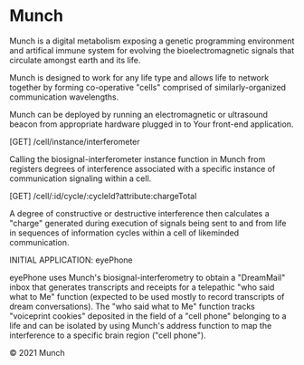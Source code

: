 <!-- Comment -->

# Munch

Munch is a digital metabolism exposing a genetic programming environment and artifical immune system for evolving the bioelectromagnetic signals that circulate amongst earth and its life.

Munch is designed to work for any life type and allows life to network together by forming co-operative "cells" comprised of similarly-organized communication wavelengths.

Munch can be deployed by running an electromagnetic or ultrasound beacon from appropriate hardware plugged in to Your front-end application.

[GET] /cell/instance/interferometer

Calling the biosignal-interferometer instance function in Munch from registers degrees of interference associated with a specific instance of communication signaling within a cell.

[GET] /cell/:id/cycle/:cycleId?attribute:chargeTotal

A degree of constructive or destructive interference then calculates a "charge" generated during execution of signals being sent to and from life in sequences of information cycles within a cell of likeminded communication.

INITIAL APPLICATION: eyePhone

eyePhone uses Munch's biosignal-interferometry to obtain a "DreamMail" inbox that generates transcripts and receipts for a telepathic "who said what to Me" function (expected to be used mostly to record transcripts of dream conversations). The "who said what to Me" function tracks "voiceprint cookies" deposited in the field of a "cell phone" belonging to a life and can be isolated by using Munch's address function to map the interference to a specific brain region ("cell phone").

© 2021 Munch 
